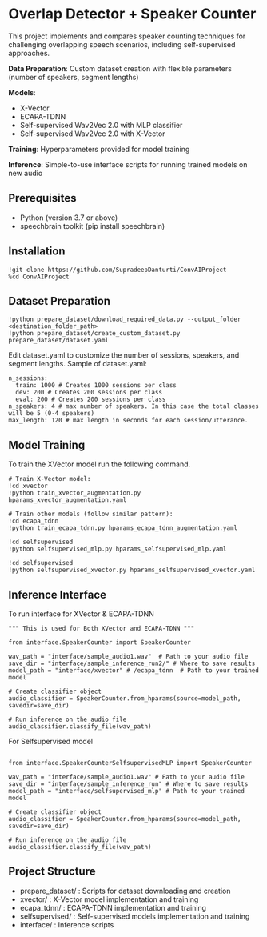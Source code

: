 # **Overlap Detector + Speaker Counter** 

This project implements and compares speaker counting techniques for challenging overlapping speech scenarios, including self-supervised approaches.

**Data Preparation**: Custom dataset creation with flexible parameters (number of speakers, segment lengths)

**Models**:
- X-Vector
- ECAPA-TDNN
- Self-supervised Wav2Vec 2.0 with MLP classifier
- Self-supervised Wav2Vec 2.0 with X-Vector

**Training**: Hyperparameters provided for model training

**Inference**: Simple-to-use interface scripts for running trained models on new audio

## **Prerequisites**
- Python (version 3.7 or above)
 - speechbrain toolkit (pip install speechbrain)

## **Installation**
```
!git clone https://github.com/SupradeepDanturti/ConvAIProject
%cd ConvAIProject
```
## **Dataset Preparation**
```
!python prepare_dataset/download_required_data.py --output_folder <destination_folder_path>
!python prepare_dataset/create_custom_dataset.py prepare_dataset/dataset.yaml
```
Edit dataset.yaml to customize the number of sessions, speakers, and segment lengths.
Sample of dataset.yaml:
```
n_sessions:
  train: 1000 # Creates 1000 sessions per class
  dev: 200 # Creates 200 sessions per class
  eval: 200 # Creates 200 sessions per class
n_speakers: 4 # max number of speakers. In this case the total classes will be 5 (0-4 speakers)
max_length: 120 # max length in seconds for each session/utterance.
```
## **Model Training**
To train the XVector model run the following command.
```
# Train X-Vector model:
!cd xvector
!python train_xvector_augmentation.py hparams_xvector_augmentation.yaml 

# Train other models (follow similar pattern):
!cd ecapa_tdnn
!python train_ecapa_tdnn.py hparams_ecapa_tdnn_augmentation.yaml 

!cd selfsupervised
!python selfsupervised_mlp.py hparams_selfsupervised_mlp.yaml

!cd selfsupervised
!python selfsupervised_xvector.py hparams_selfsupervised_xvector.yaml
```

## **Inference Interface**
To run interface for XVector & ECAPA-TDNN
```
""" This is used for Both XVector and ECAPA-TDNN """

from interface.SpeakerCounter import SpeakerCounter

wav_path = "interface/sample_audio1.wav"  # Path to your audio file
save_dir = "interface/sample_inference_run2/" # Where to save results
model_path = "interface/xvector" # /ecapa_tdnn  # Path to your trained model

# Create classifier object
audio_classifier = SpeakerCounter.from_hparams(source=model_path, savedir=save_dir)

# Run inference on the audio file
audio_classifier.classify_file(wav_path)
```
For Selfsupervised model
```

from interface.SpeakerCounterSelfsupervisedMLP import SpeakerCounter

wav_path = "interface/sample_audio1.wav" # Path to your audio file
save_dir = "interface/sample_inference_run" # Where to save results
model_path = "interface/selfsupervised_mlp" # Path to your trained model

# Create classifier object
audio_classifier = SpeakerCounter.from_hparams(source=model_path, savedir=save_dir)

# Run inference on the audio file
audio_classifier.classify_file(wav_path)
```

## **Project Structure**
- prepare_dataset/ : Scripts for dataset downloading and creation
- xvector/ : X-Vector model implementation and training
- ecapa_tdnn/ : ECAPA-TDNN implementation and training
- selfsupervised/ : Self-supervised models implementation and training
- interface/ : Inference scripts
